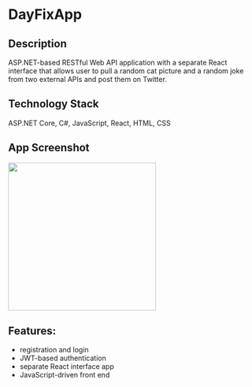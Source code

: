 # DayFixApp

## Description
ASP.NET-based RESTful Web API application with a separate React interface that allows user to pull a random cat picture and a random joke from two external APIs and post them on Twitter.

## Technology Stack
ASP.NET Core, C#, JavaScript, React, HTML, CSS

## App Screenshot
<img src="https://imgur.com/mvJBQ74.gif" width="300">

## Features: 
- registration and login
- JWT-based authentication
- separate React interface app
- JavaScript-driven front end
